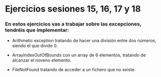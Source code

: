 # Ejercicios sesiones 15, 16, 17 y 18

### En estos ejercicios vas a trabajar sobre las excepciones, tendréis que implementar:

* Arithmetic exception tratando de hacer una división entre dos números, siendo el que divide 0.

* ArrayIndexOutOfBounds con un array de 6 elementos, tratando de alcanzar el noveno elemento.

* FileNotFound tratando de acceder a un fichero que no existe.
